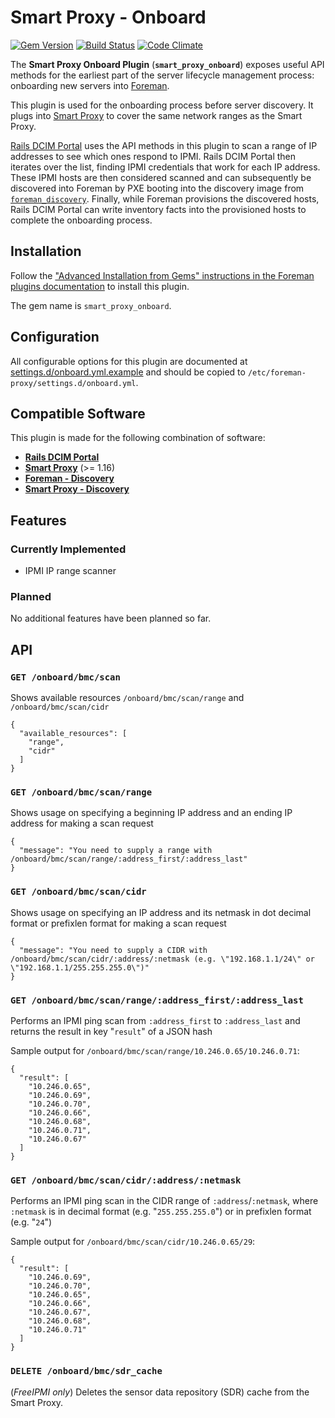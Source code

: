 # Smart Proxy - Onboard

[![Gem Version](https://badge.fury.io/rb/smart_proxy_onboard.svg)](https://badge.fury.io/rb/smart_proxy_onboard)
[![Build Status](https://travis-ci.org/Deltik/smart_proxy_onboard.svg?branch=develop)](https://travis-ci.org/Deltik/smart_proxy_onboard)
[![Code Climate](https://codeclimate.com/github/Deltik/smart_proxy_onboard/badges/gpa.svg)](https://codeclimate.com/github/Deltik/smart_proxy_onboard)

The **Smart Proxy Onboard Plugin** (**`smart_proxy_onboard`**) exposes useful API methods for the earliest part of the server lifecycle management process: onboarding new servers into [Foreman](https://github.com/theforeman/foreman).

This plugin is used for the onboarding process before server discovery.  It plugs into [Smart Proxy](https://github.com/theforeman/smart-proxy) to cover the same network ranges as the Smart Proxy.

[Rails DCIM Portal](https://github.com/buddwm/Rails_DCIM_Portal) uses the API methods in this plugin to scan a range of IP addresses to see which ones respond to IPMI.  Rails DCIM Portal then iterates over the list, finding IPMI credentials that work for each IP address.  These IPMI hosts are then considered scanned and can subsequently be discovered into Foreman by PXE booting into the discovery image from [`foreman_discovery`](https://github.com/theforeman/foreman_discovery).  Finally, while Foreman provisions the discovered hosts, Rails DCIM Portal can write inventory facts into the provisioned hosts to complete the onboarding process.

## Installation

Follow the ["Advanced Installation from Gems" instructions in the Foreman plugins documentation](https://theforeman.org/plugins/#2.3AdvancedInstallationfromGems) to install this plugin.

The gem name is `smart_proxy_onboard`.

## Configuration

All configurable options for this plugin are documented at [settings.d/onboard.yml.example](settings.d/onboard.yml.example) and should be copied to `/etc/foreman-proxy/settings.d/onboard.yml`.

## Compatible Software

This plugin is made for the following combination of software:

 - [**Rails DCIM Portal**](https://github.com/buddwm/Rails_DCIM_Portal)
 - [**Smart Proxy**](https://github.com/theforeman/smart-proxy) (>= 1.16)
 - [**Foreman - Discovery**](https://github.com/theforeman/foreman_discovery)
 - [**Smart Proxy - Discovery**](https://github.com/theforeman/smart_proxy_discovery)

## Features

### Currently Implemented

 - IPMI IP range scanner

### Planned

No additional features have been planned so far.

## API

### `GET /onboard/bmc/scan`

Shows available resources `/onboard/bmc/scan/range` and `/onboard/bmc/scan/cidr`

    {
      "available_resources": [
        "range",
        "cidr"
      ]
    }

### `GET /onboard/bmc/scan/range`

Shows usage on specifying a beginning IP address and an ending IP address for making a scan request

    {
      "message": "You need to supply a range with /onboard/bmc/scan/range/:address_first/:address_last"
    }

### `GET /onboard/bmc/scan/cidr`

Shows usage on specifying an IP address and its netmask in dot decimal format or prefixlen format for making a scan request

    {
      "message": "You need to supply a CIDR with /onboard/bmc/scan/cidr/:address/:netmask (e.g. \"192.168.1.1/24\" or \"192.168.1.1/255.255.255.0\")"
    }

### `GET /onboard/bmc/scan/range/:address_first/:address_last`

Performs an IPMI ping scan from `:address_first` to `:address_last` and returns the result in key "`result`" of a JSON hash

Sample output for `/onboard/bmc/scan/range/10.246.0.65/10.246.0.71`:

    {
      "result": [
        "10.246.0.65",
        "10.246.0.69",
        "10.246.0.70",
        "10.246.0.66",
        "10.246.0.68",
        "10.246.0.71",
        "10.246.0.67"
      ]
    }

### `GET /onboard/bmc/scan/cidr/:address/:netmask`

Performs an IPMI ping scan in the CIDR range of `:address`/`:netmask`, where `:netmask` is in decimal format (e.g. "`255.255.255.0`") or in prefixlen format (e.g. "`24`")

Sample output for `/onboard/bmc/scan/cidr/10.246.0.65/29`:

    {
      "result": [
        "10.246.0.69",
        "10.246.0.70",
        "10.246.0.65",
        "10.246.0.66",
        "10.246.0.67",
        "10.246.0.68",
        "10.246.0.71"
      ]
    }

### `DELETE /onboard/bmc/sdr_cache`

(_FreeIPMI only_) Deletes the sensor data repository (SDR) cache from the Smart Proxy.
